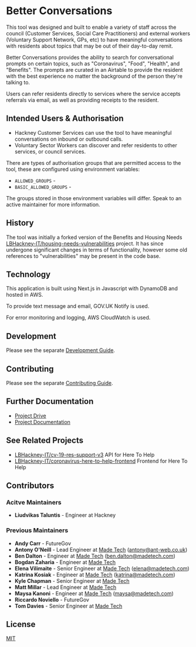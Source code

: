 # Better Conversations

This tool was designed and built to enable a variety of staff across the council (Customer Services, Social Care
Practitioners) and external workers (Voluntary Support Network, GPs, etc) to have meaningful conversations with
residents about topics that may be out of their day-to-day remit.

Better Conversations provides the ability to search for conversational prompts on certain topics, such as "Coronavirus",
"Food", "Health", and "Benefits". The prompts are curated in an Airtable to provide the resident with the best experience
no matter the background of the person they're talking to.

Users can refer residents directly to services where the service accepts referrals via email, as well as providing
receipts to the resident.

## Intended Users & Authorisation

- Hackney Customer Services can use the tool to have meaningful conversations on inbound or outbound calls.
- Voluntary Sector Workers can discover and refer residents to other services, or council services.

There are types of authorisation groups that are permitted access to the tool, these are configured using environment
variables:

- `ALLOWED_GROUPS` -
- `BASIC_ALLOWED_GROUPS` -

The groups stored in those environment variables will differ. Speak to an active maintainer for more information.

## History

The tool was initially a forked version of the Benefits and Housing Needs
[LBHackney-IT/housing-needs-vulnerabilities](https://github.com/LBHackney-IT/housing-needs-vulnerabilities) project. It
has since undergone significant changes in terms of functionality, however some old references to "vulnerabilities" may
be present in the code base.

## Technology

This application is built using Next.js in Javascript with DynamoDB and hosted in AWS.

To provide text message and email, GOV.UK Notify is used.

For error monitoring and logging, AWS CloudWatch is used.

## Development

Please see the separate [Development Guide](./docs/development.md).

## Contributing

Please see the separate [Contributing Guide](./CONTRIBUTING.md).

## Further Documentation

- [Project Drive](https://drive.google.com/drive/u/0/folders/0ADRAoyKRsyCkUk9PVA)
- [Project Documentation](https://docs.google.com/document/d/1jPv-VTpeJvvCZdRepX-WC6GDgDs2w_J9gPzjyvdevPE/edit)

## See Related Projects

- [LBHackney-IT/cv-19-res-support-v3](https://github.com/LBHackney-IT/cv-19-res-support-v3) API for Here To Help
- [LBHackney-IT/coronavirus-here-to-help-frontend](https://github.com/LBHackney-IT/coronavirus-here-to-help-frontend) Frontend for Here To Help

## Contributors

### Acitve Maintainers

- **Liudvikas Taluntis** - Engineer at Hackney

### Previous Maintainers

- **Andy Carr** - FutureGov
- **Antony O'Neill** - Lead Engineer at [Made Tech](https://www.madetech.com/) ([antony@ant-web.co.uk](mailto:antony@ant-web.co.uk))
- **Ben Dalton** - Engineer at [Made Tech](https://www.madetech.com/) ([ben.dalton@madetech.com](mailto:ben.dalton@madetech.com))
- **Bogdan Zaharia** - Engineer at [Made Tech](https://www.madetech.com/)
- **Elena Vilimaite** - Senior Engineer at [Made Tech](https://www.madetech.com/) ([elena@madetech.com](mailto:elena@madetech.com))
- **Katrina Kosiak** - Engineer at [Made Tech](https://www.madetech.com/) ([katrina@madetech.com](mailto:katrina@madetech.com))
- **Kyle Chapman** - Senior Engineer at [Made Tech](https://www.madetech.com/)
- **Matt Millar** - Lead Engineer at [Made Tech](https://www.madetech.com/)
- **Maysa Kanoni** - Engineer at [Made Tech](https://www.madetech.com/) ([maysa@madetech.com](mailto:maysa@madetech.com))
- **Riccardo Noviello** - FutureGov
- **Tom Davies** - Senior Engineer at [Made Tech](https://www.madetech.com/)

## License

[MIT](./LICENSE)
